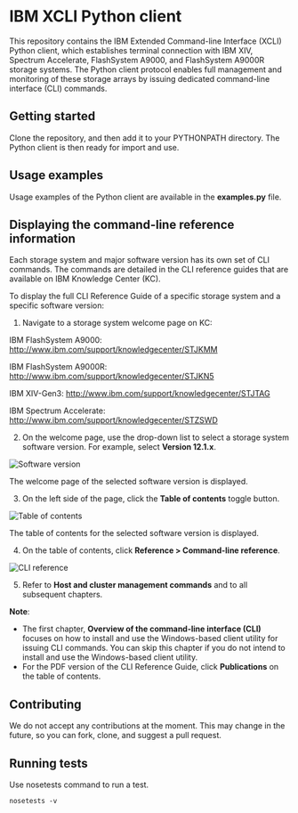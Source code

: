 # IBM XCLI Python client

This repository contains the IBM Extended Command-line Interface (XCLI) Python client, which establishes terminal connection with IBM XIV, Spectrum Accelerate, FlashSystem A9000, and FlashSystem A9000R storage systems. The Python client protocol enables full management and monitoring of these storage arrays by issuing dedicated command-line interface (CLI) commands.

## Getting started

Clone the repository, and then add it to your PYTHONPATH directory. The Python client is then ready for import and use.

## Usage examples

Usage examples of the Python client are available in the **examples.py** file.

## Displaying the command-line reference information

Each storage system and major software version has its own set of CLI commands. The commands are detailed in the CLI reference guides that are available on IBM Knowledge Center (KC).

To display the full CLI Reference Guide of a specific storage system and a specific software version:

1. Navigate to a storage system welcome page on KC:

IBM FlashSystem A9000: http://www.ibm.com/support/knowledgecenter/STJKMM

IBM FlashSystem A9000R: http://www.ibm.com/support/knowledgecenter/STJKN5

IBM XIV-Gen3: http://www.ibm.com/support/knowledgecenter/STJTAG

IBM Spectrum Accelerate: http://www.ibm.com/support/knowledgecenter/STZSWD

2. On the welcome page, use the drop-down list to select a storage system software version. For example, select **Version 12.1.x**.

![Software version](https://github.com/IBM/pyxcli/blob/master/imgs/1.jpg)

The welcome page of the selected software version is displayed.

3. On the left side of the page, click the **Table of contents** toggle button.

![Table of contents](https://github.com/IBM/pyxcli/blob/master/imgs/2.jpg)

The table of contents for the selected software version is displayed.

4. On the table of contents, click **Reference > Command-line reference**.

![CLI reference](https://github.com/IBM/pyxcli/blob/master/imgs/3.jpg)

5. Refer to **Host and cluster management commands** and to all subsequent chapters.

**Note**:
* The first chapter, **Overview of the command-line interface (CLI)** focuses on how to install and use the Windows-based client utility for issuing CLI commands.  You can skip this chapter if you do not intend to install and use the Windows-based client utility.
* For the PDF version of the CLI Reference Guide, click **Publications** on the table of contents.

## Contributing
We do not accept any contributions at the moment.
This may change in the future, so you can fork, clone, and suggest a pull request.

## Running tests
Use nosetests command to run a test.

    nosetests -v
